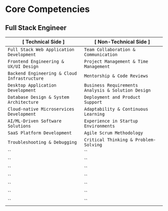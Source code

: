 # Core Competencies
 
## Full Stack Engineer
| [ Technical Side ] | [ Non-Technical Side ] |
|---|---|
| `Full Stack Web Application Development` | `Team Collaboration & Communication` |
| `Frontend Engineering & UX/UI Design` | `Project Management & Time Management` |
| `Backend Engineering & Cloud Infrastructure` | `Mentorship & Code Reviews` |
| `Desktop Application Development` | `Business Requirements Analysis & Solution Design` |
| `Database Design & System Architecture` | `Deployment and Product Support` |
| `Cloud-native Microservices Development` | `Adaptability & Continuous Learning` |
| `AI/ML-Driven Software Solutions` | `Experience in Startup Environments` |
| `SaaS Platform Development` | `Agile Scrum Methodology` |
| `Troubleshooting & Debugging` | `Critical Thinking & Problem-Solving` |
| `` | `` |
| `` | `` |
| `` | `` |
| `` | `` |
| `` | `` |
| `` | `` |
| `` | `` |
